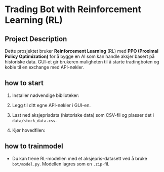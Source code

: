 # Trading Bot with Reinforcement Learning (RL)

## Project Description
Dette prosjektet bruker **Reinforcement Learning** (RL) med **PPO (Proximal Policy Optimization)** for å bygge en AI som kan handle aksjer basert på historiske data. GUI-et gir brukeren muligheten til å starte tradingboten og koble til en exchange med API-nøkler.

## how to start

1. Installer nødvendige biblioteker:


2. Legg til ditt egne API-nøkler i GUI-en.

3. Last ned aksjeprisdata (historiske data) som CSV-fil og plasser det i `data/stock_data.csv`.

4. Kjør hovedfilen:



## how to trainmodel
- Du kan trene RL-modellen med et aksjepris-datasett ved å bruke `bot/model.py`. Modellen lagres som en `.zip`-fil.
